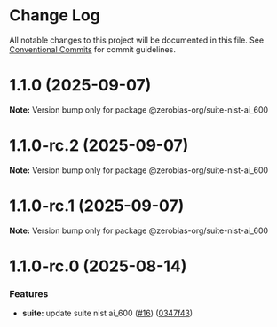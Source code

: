 # Change Log

All notable changes to this project will be documented in this file.
See [Conventional Commits](https://conventionalcommits.org) for commit guidelines.

# 1.1.0 (2025-09-07)

**Note:** Version bump only for package @zerobias-org/suite-nist-ai_600





# 1.1.0-rc.2 (2025-09-07)

**Note:** Version bump only for package @zerobias-org/suite-nist-ai_600





# 1.1.0-rc.1 (2025-09-07)

**Note:** Version bump only for package @zerobias-org/suite-nist-ai_600





# 1.1.0-rc.0 (2025-08-14)


### Features

* **suite:** update suite nist ai_600 ([#16](https://github.com/zerobias-org/suite/issues/16)) ([0347f43](https://github.com/zerobias-org/suite/commit/0347f43272e16262755ddc279dda8a6e451aa0ae))

